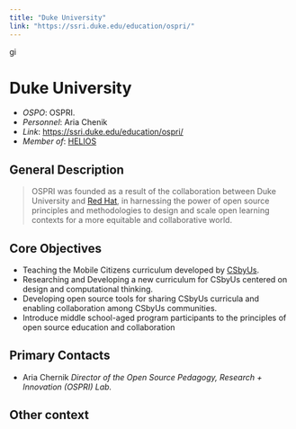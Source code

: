 ```yaml
---
title: "Duke University"
link: "https://ssri.duke.edu/education/ospri/"
--- 
```

gi
# Duke University

- *OSPO*: OSPRI.
- *Personnel*: Aria Chenik
- *Link*: https://ssri.duke.edu/education/ospri/
- *Member of*: [HELIOS](https://www.heliosopen.org/members)

## General Description

> OSPRI was founded as a result of the collaboration between Duke University and [Red Hat](https://www.redhat.com/en), in harnessing the power of open source principles and methodologies to design and scale open learning contexts for a more equitable and collaborative world.

## Core Objectives

- Teaching the Mobile Citizens curriculum developed by [CSbyUs](https://www.linkedin.com/company/csbyus/about/).
- Researching and Developing a new curriculum for CSbyUs centered on design and computational thinking.
- Developing open source tools for sharing CSbyUs curricula and enabling collaboration among CSbyUs communities.
- Introduce middle school-aged program participants to the principles of open source education and collaboration

## Primary Contacts

- Aria Chernik *Director of the Open Source Pedagogy, Research + Innovation (OSPRI) Lab.*

## Other context

